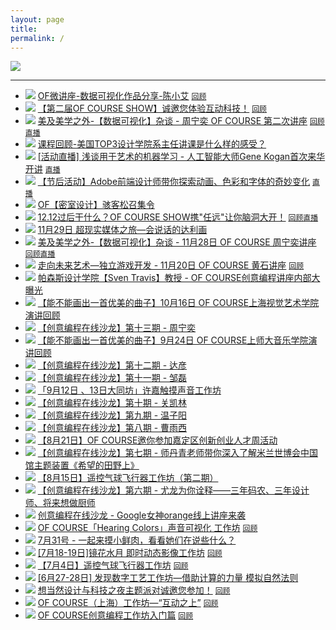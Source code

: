 ```yaml
---
layout: page
title: 
permalink: /
---
```


![](https://coding.net/u/onlylemi/p/img/git/raw/master/of_own.jpg)

---

* ![](https://img.shields.io/badge/线上-2016--05--12-97CA00.svg) [OF微讲座-数据可视化作品分享-陈小艾](http://mp.weixin.qq.com/s?__biz=MzA4NTc5MDU5OQ==&mid=2665092754&idx=1&sn=7dd3490cccd06883530f35b068b4bb46&scene=4#wechat_redirect) [`回顾`](http://mp.weixin.qq.com/s?__biz=MzA4NTc5MDU5OQ==&mid=2665092836&idx=1&sn=1d0c8fce01660a9baae6d9f05d39911e&scene=4#wechat_redirect)
* ![](https://img.shields.io/badge/线下-2016--04--29-5bc0de.svg) [【第二届OF COURSE SHOW】诚邀您体验互动科技！](http://mp.weixin.qq.com/s?__biz=MzA4NTc5MDU5OQ==&mid=2665092546&idx=1&sn=7902427e7b54e91411bb4bfa594854a8&scene=4#wechat_redirect) [`回顾`](http://mp.weixin.qq.com/s?__biz=MzA4NTc5MDU5OQ==&mid=2665092735&idx=1&sn=0420046b0b2e3234bd70e3736984c452&scene=4#wechat_redirect)
* ![](https://img.shields.io/badge/线下-2016--04--23-5bc0de.svg) [美及美学之外-【数据可视化】杂谈 - 周宁奕 OF COURSE 第二次讲座](http://mp.weixin.qq.com/s?__biz=MzA4NTc5MDU5OQ==&mid=417272982&idx=1&sn=0638dc6a80ec4674e8e71737cc0cc124&scene=4#wechat_redirect) [`回顾`](http://mp.weixin.qq.com/s?__biz=MzA4NTc5MDU5OQ==&mid=2665092589&idx=1&sn=f9daa5791ed6c7c6840558feef4d671e&scene=4#wechat_redirect)[`直播`](http://v.youku.com/v_show/id_XMTU0OTc5Nzg1Mg==.html?from=y1.9-3.1)
* ![](https://img.shields.io/badge/线下-2016--03--18-5bc0de.svg) [课程回顾-美国TOP3设计学院系主任讲课是什么样的感受？](http://mp.weixin.qq.com/s?__biz=MzA4NTc5MDU5OQ==&mid=415475324&idx=1&sn=230bddbecf557f097de2804129b39054&scene=4#wechat_redirect)
* ![](https://img.shields.io/badge/线下-2016--03--03-5bc0de.svg) [[活动直播] 浅谈用于艺术的机器学习 - 人工智能大师Gene Kogan首次来华开讲](http://mp.weixin.qq.com/s?__biz=MzA4NTc5MDU5OQ==&mid=413913020&idx=1&sn=56305c3257fac0c2af5af01595b0ae4b&scene=4#wechat_redirect) [`直播`](http://e.vhall.com/995185304)
* ![](https://img.shields.io/badge/线下-2016--02--16-5bc0de.svg) [【节后活动】Adobe前端设计师带你探索动画、色彩和字体的奇妙变化](http://mp.weixin.qq.com/s?__biz=MzA4NTc5MDU5OQ==&mid=412544793&idx=1&sn=be1f34f89880a7c0520a01f6b50bc2dc&scene=4#wechat_redirect) [`直播`](http://e.vhall.com/126975538)
* ![](https://img.shields.io/badge/线下-2016--01--31-5bc0de.svg) [OF【密室设计】骇客松召集令](http://mp.weixin.qq.com/s?__biz=MzA4NTc5MDU5OQ==&mid=411371874&idx=1&sn=33ad6c7006549d678f4ba57a304d0a8a&scene=4#wechat_redirect)
* ![](https://img.shields.io/badge/线下-2015--12--13-5bc0de.svg) [12.12过后干什么？OF COURSE SHOW携"任远"让你脑洞大开！](http://mp.weixin.qq.com/s?__biz=MzA4NTc5MDU5OQ==&mid=405737939&idx=1&sn=e5517127142395e6a1864fca879c1f9d&scene=4#wechat_redirect) [`回顾`](http://mp.weixin.qq.com/s?__biz=MzA4NTc5MDU5OQ==&mid=408009739&idx=1&sn=aae1ba0244c6939231d06bbfbccfa545&scene=4#wechat_redirect)[`直播`](http://e.vhall.com/686423389)
* ![](https://img.shields.io/badge/线下-2015--11--29-5bc0de.svg) [11月29日 超现实媒体之旅—会说话的达利画](http://mp.weixin.qq.com/s?__biz=MzA4NTc5MDU5OQ==&mid=404120717&idx=1&sn=92f56f540232b42a07e1aafbc4084756&scene=4#wechat_redirect)
* ![](https://img.shields.io/badge/线下-2015--11--28-5bc0de.svg) [美及美学之外-【数据可视化】杂谈 - 11月28日 OF COURSE 周宁奕讲座](http://mp.weixin.qq.com/s?__biz=MzA4NTc5MDU5OQ==&mid=403708830&idx=1&sn=03dcff9b3ddfca053ae085f00e85dfd6&scene=4#wechat_redirect) [`回顾`](http://mp.weixin.qq.com/s?__biz=MzA4NTc5MDU5OQ==&mid=404376038&idx=2&sn=ec44cfa659f2fa3c1c5b853ad591d661&scene=4#wechat_redirect)[`直播`](http://e.vhall.com/998925368)
* ![](https://img.shields.io/badge/线下-2015--11--20-5bc0de.svg) [走向未来艺术—独立游戏开发 - 11月20日 OF COURSE 黄石讲座](http://mp.weixin.qq.com/s?__biz=MzA4NTc5MDU5OQ==&mid=402973579&idx=1&sn=d47db205ae365e5ff77e3b38bb7720b2&scene=4#wechat_redirect) [`回顾`](http://mp.weixin.qq.com/s?__biz=MzA4NTc5MDU5OQ==&mid=403529579&idx=1&sn=5dc703d840f702f8fea18dcba5edbaa7&scene=4#wechat_redirect)
* ![](https://img.shields.io/badge/线下-2015--10--28-5bc0de.svg) [帕森斯设计学院【Sven Travis】教授 - OF COURSE创意编程讲座内部大曝光](http://mp.weixin.qq.com/s?__biz=MzA4NTc5MDU5OQ==&mid=401355838&idx=1&sn=7a507b51962b975f02965c0b7b6bf417&scene=4#wechat_redirect)
* ![](https://img.shields.io/badge/线下-2015--10--16-5bc0de.svg) [【能不能画出一首优美的曲子】10月16日 OF COURSE上海视觉艺术学院演讲回顾](http://mp.weixin.qq.com/s?__biz=MzA4NTc5MDU5OQ==&mid=400151627&idx=1&sn=450e3bc91d38269df7c6dfeb3482e139&scene=4#wechat_redirect)
* ![](https://img.shields.io/badge/线上-2015--08--05-97CA00.svg) [【创意编程在线沙龙】第十三期 - 周宁奕](http://mp.weixin.qq.com/s?__biz=MzA4NTc5MDU5OQ==&mid=225230533&idx=1&sn=1453cc3a3a0dfcb45dbaec2954db694e&scene=4#wechat_redirect)
* ![](https://img.shields.io/badge/线下-2015--09--24-5bc0de.svg) [【能不能画出一首优美的曲子】9月24日 OF COURSE上师大音乐学院演讲回顾](http://mp.weixin.qq.com/s?__biz=MzA4NTc5MDU5OQ==&mid=224916742&idx=1&sn=fd2b675001aa28b151ea61320aed5d4d&scene=4#wechat_redirect)
* ![](https://img.shields.io/badge/线上-2015--08--05-97CA00.svg) [【创意编程在线沙龙】第十二期 - 达彦](http://mp.weixin.qq.com/s?__biz=MzA4NTc5MDU5OQ==&mid=224725502&idx=1&sn=07a040ebda0ad4eaefbbd12c59a1e7a7&scene=4#wechat_redirect)
* ![](https://img.shields.io/badge/线上-2015--08--05-97CA00.svg) [【创意编程在线沙龙】第十一期 - 邹磊](http://mp.weixin.qq.com/s?__biz=MzA4NTc5MDU5OQ==&mid=224092990&idx=1&sn=194d507b5f2e5f3b57de8d409cef92a8&scene=4#wechat_redirect)
* ![](https://img.shields.io/badge/线下-2015--09--12-5bc0de.svg) [「9月12日 、13日大同坊」许嘉触摸声音工作坊](http://mp.weixin.qq.com/s?__biz=MzA4NTc5MDU5OQ==&mid=223788493&idx=2&sn=347a235c74261827ddd7c8bbffa843bc&scene=4#wechat_redirect)
* ![](https://img.shields.io/badge/线上-2015--08--05-97CA00.svg) [【创意编程在线沙龙】第十期 - 关凯林](http://mp.weixin.qq.com/s?__biz=MzA4NTc5MDU5OQ==&mid=223599403&idx=1&sn=3a622957ddfdd04d6cab1ec62be8049c&scene=4#wechat_redirect)
* ![](https://img.shields.io/badge/线上-2015--08--05-97CA00.svg) [【创意编程在线沙龙】第九期 - 温子阳](http://mp.weixin.qq.com/s?__biz=MzA4NTc5MDU5OQ==&mid=223076928&idx=1&sn=0c4e032417014a03cf047758ef2c568f&scene=4#wechat_redirect)
* ![](https://img.shields.io/badge/线上-2015--08--05-97CA00.svg) [【创意编程在线沙龙】第八期 - 曹雨西](http://mp.weixin.qq.com/s?__biz=MzA4NTc5MDU5OQ==&mid=222492861&idx=1&sn=d7a506ea9ccc7d0b024e8f6dfd8b72fa&scene=4#wechat_redirect)
* ![](https://img.shields.io/badge/线下-2015--08--21-5bc0de.svg) [【8月21日】OF COURSE邀你参加嘉定区创新创业人才周活动](http://mp.weixin.qq.com/s?__biz=MzA4NTc5MDU5OQ==&mid=222147201&idx=2&sn=ba435c1c19969387cf0898427d783784&scene=4#wechat_redirect)
* ![](https://img.shields.io/badge/线上-2015--08--05-97CA00.svg) [【创意编程在线沙龙】第七期 - 师丹青老师带你深入了解米兰世博会中国馆主题装置《希望的田野上》](http://mp.weixin.qq.com/s?__biz=MzA4NTc5MDU5OQ==&mid=222019585&idx=1&sn=16435d4cb1b0b09eadb8ba98ca4d57fe&scene=4#wechat_redirect)
* ![](https://img.shields.io/badge/线下-2015--08--15-5bc0de.svg) [【8月15日】遥控气球飞行器工作坊（第二期）](http://mp.weixin.qq.com/s?__biz=MzA4NTc5MDU5OQ==&mid=221735821&idx=1&sn=c7b2cad37ca9dd797b9e0de498a8dc3d&scene=4#wechat_redirect)
* ![](https://img.shields.io/badge/线上-2015--08--05-97CA00.svg) [【创意编程在线沙龙】第六期 - 尤龙为你诠释——三年码农、三年设计师、将来想做厨师](http://mp.weixin.qq.com/s?__biz=MzA4NTc5MDU5OQ==&mid=221680814&idx=1&sn=6f46000e76c3b457eadc571a3e5c44cf&scene=4#wechat_redirect)
* ![](https://img.shields.io/badge/线上-2015--08--05-97CA00.svg) [创意编程在线沙龙 - Google女神orange线上讲座来袭](http://mp.weixin.qq.com/s?__biz=MzA4NTc5MDU5OQ==&mid=221568857&idx=1&sn=e5bb9df9b0c95ca8f612af271ef138a0&scene=4#wechat_redirect)
* ![](https://img.shields.io/badge/线下-2015--08--02-5bc0de.svg) [OF COURSE「Hearing Colors」声音可视化 工作坊](http://mp.weixin.qq.com/s?__biz=MzA4NTc5MDU5OQ==&mid=220164185&idx=1&sn=27707b8f7ffd58618e842cf6483abfe7&scene=4#wechat_redirect) [`回顾`](http://mp.weixin.qq.com/s?__biz=MzA4NTc5MDU5OQ==&mid=221533504&idx=1&sn=00aafb5f2e3bae9f5a9a60bf4accd7d9&scene=4#wechat_redirect)
* ![](https://img.shields.io/badge/线下-2015--07--31-5bc0de.svg) [7月31号 - 一起来摸小鲜肉，看看她们在说些什么？](http://mp.weixin.qq.com/s?__biz=MzA4NTc5MDU5OQ==&mid=220316178&idx=1&sn=221390397abbc5f56f50f706234da2ef&scene=4#wechat_redirect)
* ![](https://img.shields.io/badge/线下-2015--07--18-5bc0de.svg) [[7月18-19日]镜花水月 即时动态影像工作坊](http://mp.weixin.qq.com/s?__biz=MzA4NTc5MDU5OQ==&mid=219391099&idx=1&sn=f7511b040188a97ccd3a12169bce950d&scene=4#wechat_redirect) [`回顾`](http://mp.weixin.qq.com/s?__biz=MzA4NTc5MDU5OQ==&mid=219964192&idx=1&sn=fd507fe8d248f687f73527aa23e57ccc&scene=4#wechat_redirect)
* ![](https://img.shields.io/badge/线下-2015--07--04-5bc0de.svg) [【7月4日】遥控气球飞行器工作坊](http://mp.weixin.qq.com/s?__biz=MzA4NTc5MDU5OQ==&mid=218630010&idx=1&sn=15b495d0ebf99660d6e3ff6fdaf7c65c&scene=4#wechat_redirect) [`回顾`](http://mp.weixin.qq.com/s?__biz=MzA4NTc5MDU5OQ==&mid=219240134&idx=1&sn=8f12e0fcaa51f4ffdefd5ff0738ffe0e&scene=4#wechat_redirect)
* ![](https://img.shields.io/badge/线下-2015--06--27-5bc0de.svg) [[6月27-28日] 发现数字工艺工作坊—借助计算的力量 模拟自然法则](http://mp.weixin.qq.com/s?__biz=MzA4NTc5MDU5OQ==&mid=218118156&idx=1&sn=d933d6b11b3464859687af533cf06757&scene=4#wechat_redirect)
* ![](https://img.shields.io/badge/线下-2015--06--12-5bc0de.svg) [想当然设计与科技之夜主题派对诚邀您参加！](http://mp.weixin.qq.com/s?__biz=MzA4NTc5MDU5OQ==&mid=217256168&idx=1&sn=1bafa7f5a1f1ad9b5e016b59cc72d7f7&scene=4#wechat_redirect) [`回顾`](http://mp.weixin.qq.com/s?__biz=MzA4NTc5MDU5OQ==&mid=217779570&idx=1&sn=4c85979efbb7f9d549645bc5efaad780&scene=4#wechat_redirect)
* ![](https://img.shields.io/badge/线下-2015--05--30-5bc0de.svg) [OF COURSE（上海）工作坊—“互动之上”](http://mp.weixin.qq.com/s?__biz=MzA4NTc5MDU5OQ==&mid=215994360&idx=1&sn=89c4f2d4c7eb5eda09abeb77d6fff43b&scene=4#wechat_redirect) [`回顾`](http://mp.weixin.qq.com/s?__biz=MzA4NTc5MDU5OQ==&mid=217596055&idx=1&sn=fc8f0e4e9c3d26cafd43f3347c46fab1&scene=4#wechat_redirect)
* ![](https://img.shields.io/badge/线下-2015--05--16-5bc0de.svg) [OF COURSE创意编程工作坊入门篇](http://mp.weixin.qq.com/s?__biz=MzA4NTc5MDU5OQ==&mid=214379704&idx=1&sn=2e452f0630d966382158d060d67a85bb&scene=4#wechat_redirect) [`回顾`](http://mp.weixin.qq.com/s?__biz=MzA4NTc5MDU5OQ==&mid=215082439&idx=1&sn=d026afd9502d53b415f7358b72f47832&scene=4#wechat_redirect)